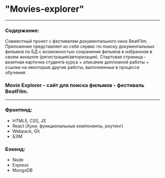# **"Movies-explorer"**
___
### Содержание:
Совместный проект с фестивалем документального кино BeatFilm. Приложение представляет из себя сервис по поиску документальных фильмов по БД с возможностью сохранения фильмов в избранном в своем аккаунте (регистрация/авторизация). Стартовая страница - визитная карточка студента курса + описание дипломной работы + ссылки на некоторые другие работы, выполненные в процессе обучения.
### Movie Explorer - сайт для поиска фильмов - фестиваль BeatFilm.
___
### Фронтенд:
* HTML5, CSS, JS
* React (Хуки, функциональные компоненты, роутинг)
* Webpack, Git
* БЭМ

### Бэкенд:
* Node
* Express
* MongoDB
